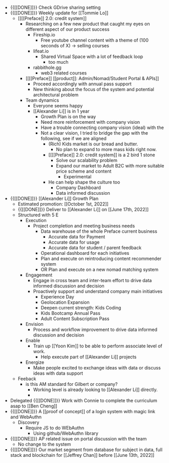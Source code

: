 - {{[[DONE]]}} Check GDrive sharing setting
- {{[[DONE]]}}  Weekly update for [[Tommie Lo]]
    - [[[[Preface]] 2.0: credit system]]
        - Researching on a few new product that caught my eyes on different aspect of our product success
            - Fireship.io
                - Free youtube channel content with a theme of (100 seconds of X) -> selling courses
            - lifeat.io
                - Shared Virtual Space with a lot of feedback loop
                    - too much
            - rabbithole.gg
                - web3 related courses
        - [[[[Preface]] [[product]]: Admin/Nomad/Student Portal & APIs]]
            - Proceed accordingly with annual pass support
            - New thinking about the focus of the system and potential architectural problem
        - Team dynamics
            - Everyone seems happy
            - [[Alexander Li]] is in 1 year
                - Growth Plan is on the way
                - Need more reinforcement with company vision
                - Have a trouble connecting company vision (ideal) with the 
                - Not a clear vision, I tried to bridge the gap with the following, see if we are aligned
                    - (Rich) Kids market is our bread and butter.
                        - No plan to expand to more mass kids right now.
                    - [[[[Preface]] 2.0: credit system]] is a 2 bird 1 stone
                        - Solve our scalability problem
                        - Expand our market to Adult B2C with more suitable price scheme and content
                            - Experimental
                    - He can help shape the culture too
                        - Company Dashboard
                        - Data informed discussion
- {{[[DONE]]}} [[Alexander Li]] Growth Plan
    - Estimated promotion: [[October 1st, 2022]]
    - {{[[DONE]]}} Deliver to [[Alexander Li]] on [[June 17th, 2022]]
    - Structured with 5 E
        - Execution
            - Project completion and meeting business needs
                - Data warehouse of the whole Preface current business
                    - Accurate data for Payment
                    - Accurate data for usage
                    - Accurate data for student / parent feedback
                - Operational dashboard for each initiatives
                - Plan and execute on reintroducing content recommender system 
                - OR Plan and execute on a new nomad matching system
        - Engagement
            - Engage in cross team and inter-team effort to drive data informed discussion and decision
            - Proactively support and understand company main initiatives
                - Experience Day
                - Geolocation Expansion
                - Deepen current strength: Kids Coding
                - Kids Bootcamp Annual Pass
                - Adult Content Subscription Pass
        - Envision
            - Process and workflow improvement to drive data informed discussion and decision
        - Enable
            - Train up [[Yoon Kim]] to be able to perform associate level of work.
                - Help execute part of [[Alexander Li]] projects
        - Energize
            - Make people excited to exchange ideas with data or discuss ideas with data support
    - Feeback
        - is this AM standard for Gilbert or company?
            - Working level is already looking to [[Alexander Li]] directly.
            - 
- Delegated {{[[DONE]]}} Work with Connie to complete the curriculum asap to [[Ben Cheng]]
- {{[[DONE]]}} A [[proof of concept]] of a login system with magic link and WebAuthn
    - Discovery
        - Require JS to do WEbAuthn
            - Using github/WebAuthn library
- {{[[DONE]]}}  AP related issue on portal discussion with the team
    - No change to the system
- {{[[DONE]]}} Our market segment from database for subject in data, full stack and blockchain for [[Jeffrey Chan]] before [[June 13th, 2022]]
